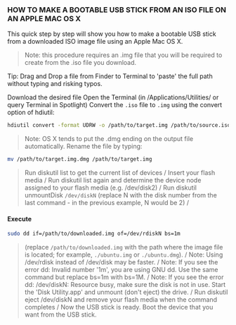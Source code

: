### HOW TO MAKE A BOOTABLE USB STICK FROM AN ISO FILE ON AN APPLE MAC OS X

This quick step by step will show you how to make a bootable USB stick from a downloaded ISO image file using an Apple Mac OS X.

> Note: this procedure requires an .img file that you will be required to create from the .iso file you download.

Tip: Drag and Drop a file from Finder to Terminal to 'paste' the full path without typing and risking typos.

Download the desired file
Open the Terminal (in /Applications/Utilities/ or query Terminal in Spotlight)
Convert the `.iso` file to `.img` using the convert option of hdiutil:
```bash
hdiutil convert -format UDRW -o /path/to/target.img /path/to/source.iso
```
> Note: OS X tends to put the .dmg ending on the output file automatically. Rename the file by typing:
```bash
mv /path/to/target.img.dmg /path/to/target.img
```
> Run diskutil list to get the current list of devices /
> Insert your flash media /
> Run diskutil list again and determine the device node assigned to your flash media (e.g. /dev/disk2) / 
> Run diskutil unmountDisk `/dev/diskN` (replace N with the disk number from the last command - in the previous example, N would be 2) /
#### Execute 
```bash
sudo dd if=/path/to/downloaded.img of=/dev/rdiskN bs=1m
``` 
> (replace `/path/to/downloaded.img` with the path where the image file is located; for example, `./ubuntu.img` or `./ubuntu.dmg`). /
> Note: Using /dev/rdisk instead of /dev/disk may be faster. /
> Note: If you see the error dd: Invalid number '1m', you are using GNU dd. Use the same command but replace bs=1m with bs=1M. /
> Note: If you see the error dd: /dev/diskN: Resource busy, make sure the disk is not in use. Start the 'Disk Utility.app' and unmount (don't eject) the drive. /
> Run diskutil eject /dev/diskN and remove your flash media when the command completes /
> Now the USB stick is ready. Boot the device that you want from the USB stick.

